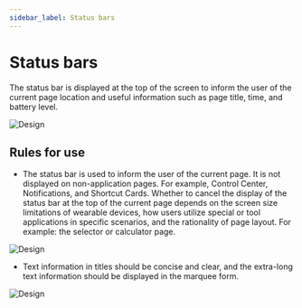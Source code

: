 ```yaml
---
sidebar_label: Status bars
---
```


# Status bars

The status bar is displayed at the top of the screen to inform the user of the current page location and useful information such as page title, time, and battery level.

![Design](/img/design/cb69eacfcad272ff8887d69ca1882bfa.png)

## Rules for use

- The status bar is used to inform the user of the current page. It is not displayed on non-application pages. For example, Control Center, Notifications, and Shortcut Cards. Whether to cancel the display of the status bar at the top of the current page depends on the screen size limitations of wearable devices, how users utilize special or tool applications in specific scenarios, and the rationality of page layout. For example: the selector or calculator page.

![Design](/img/design/f44e0486493c363ddaf7b2f848baa53d.png)

- Text information in titles should be concise and clear, and the extra-long text information should be displayed in the marquee form.

![Design](/img/design/6d62986da0e07de6fbcbc6f749ff7611.png)
